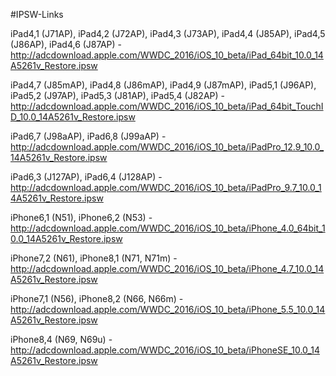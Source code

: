 #IPSW-Links

iPad4,1 (J71AP), iPad4,2 (J72AP), iPad4,3 (J73AP), iPad4,4 (J85AP), iPad4,5 (J86AP), iPad4,6 (J87AP)  - http://adcdownload.apple.com/WWDC_2016/iOS_10_beta/iPad_64bit_10.0_14A5261v_Restore.ipsw

iPad4,7 (J85mAP), iPad4,8 (J86mAP), iPad4,9 (J87mAP), iPad5,1 (J96AP), iPad5,2 (J97AP), iPad5,3 (J81AP), iPad5,4 (J82AP) - http://adcdownload.apple.com/WWDC_2016/iOS_10_beta/iPad_64bit_TouchID_10.0_14A5261v_Restore.ipsw

iPad6,7 (J98aAP), iPad6,8 (J99aAP) - http://adcdownload.apple.com/WWDC_2016/iOS_10_beta/iPadPro_12.9_10.0_14A5261v_Restore.ipsw

iPad6,3 (J127AP), iPad6,4 (J128AP) - http://adcdownload.apple.com/WWDC_2016/iOS_10_beta/iPadPro_9.7_10.0_14A5261v_Restore.ipsw

iPhone6,1 (N51), iPhone6,2 (N53) - http://adcdownload.apple.com/WWDC_2016/iOS_10_beta/iPhone_4.0_64bit_10.0_14A5261v_Restore.ipsw

iPhone7,2 (N61), iPhone8,1 (N71, N71m) - http://adcdownload.apple.com/WWDC_2016/iOS_10_beta/iPhone_4.7_10.0_14A5261v_Restore.ipsw

iPhone7,1 (N56), iPhone8,2 (N66, N66m) - http://adcdownload.apple.com/WWDC_2016/iOS_10_beta/iPhone_5.5_10.0_14A5261v_Restore.ipsw

iPhone8,4 (N69, N69u) - http://adcdownload.apple.com/WWDC_2016/iOS_10_beta/iPhoneSE_10.0_14A5261v_Restore.ipsw

